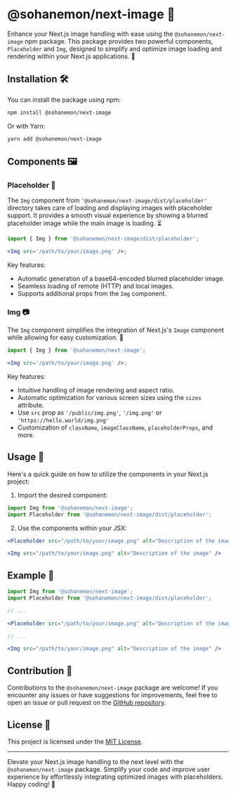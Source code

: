 # @sohanemon/next-image 🌟

Enhance your Next.js image handling with ease using the `@sohanemon/next-image` npm package. This package provides two powerful components, `Placeholder` and `Img`, designed to simplify and optimize image loading and rendering within your Next.js applications. 🚀

## Installation 🛠️

You can install the package using npm:

```bash
npm install @sohanemon/next-image
```

Or with Yarn:

```bash
yarn add @sohanemon/next-image
```

## Components 🖼️

### Placeholder 🌈

The `Img` component from `'@sohanemon/next-image/dist/placeholder'` directory takes care of loading and displaying images with placeholder support. It provides a smooth visual experience by showing a blurred placeholder image while the main image is loading. ⏳

```jsx
import { Img } from '@sohanemon/next-image/dist/placeholder';

<Img src='/path/to/your/image.png' />;
```

Key features:

- Automatic generation of a base64-encoded blurred placeholder image.
- Seamless loading of remote (HTTP) and local images.
- Supports additional props from the `Img` component.

### Img 📷

The `Img` component simplifies the integration of Next.js's `Image` component while allowing for easy customization. 🎨

```jsx
import { Img } from '@sohanemon/next-image';

<Img src='/path/to/your/image.png' />;
```

Key features:

- Intuitive handling of image rendering and aspect ratio.
- Automatic optimization for various screen sizes using the `sizes` attribute.
- Use `src` prop as `'/public/img.png'`, `'/img.png'` or `'https://hello.world/img.png'`
- Customization of `className`, `imageClassName`, `placeholderProps`, and more.

## Usage 🚀

Here's a quick guide on how to utilize the components in your Next.js project:

1. Import the desired component:

```jsx
import Img from '@sohanemon/next-image';
import Placeholder from '@sohanemon/next-image/dist/placeholder';
```

2. Use the components within your JSX:

```jsx
<Placeholder src="/path/to/your/image.png" alt="Description of the image" />

<Img src="/path/to/your/image.png" alt="Description of the image" />
```

## Example 🌟

```jsx
import Img from '@sohanemon/next-image';
import Placeholder from '@sohanemon/next-image/dist/placeholder';

// ...

<Placeholder src="/path/to/your/image.png" alt="Description of the image" />

// ...

<Img src="/path/to/your/image.png" alt="Description of the image" />
```

## Contribution 🤝

Contributions to the `@sohanemon/next-image` package are welcome! If you encounter any issues or have suggestions for improvements, feel free to open an issue or pull request on the [GitHub repository](https://github.com/sohanemon/next-image).

## License 📜

This project is licensed under the [MIT License](https://opensource.org/licenses/MIT).

---

Elevate your Next.js image handling to the next level with the `@sohanemon/next-image` package. Simplify your code and improve user experience by effortlessly integrating optimized images with placeholders. Happy coding! 🎉
